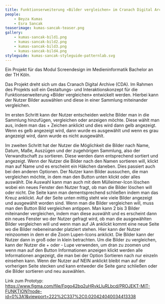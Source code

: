 ```yaml
---
title: Funktionserweiterung «Bilder vergleichen» im Cranach Digital Archive
people:
    - Beyza Kumas
    - Esra Sancak
teaserimage: kumas-sancak-teaser.png
gallery:
    - kumas-sancak-bild1.png
    - kumas-sancak-bild2.png
    - kumas-sancak-bild3.png
    - kumas-sancak-bild4.png
styleguide: kumas-sancak-styleguide-patternlab.svg
---
```

Ein Projekt für das Modul Screendesign im Medieninformatik Bachelor an der TH Köln.

Das Projekt dreht sich um das Cranach Digital Archive (CDA). Im Rahmen des Projekts soll ein Gestaltungs- und Interaktionskonzept für die Funktionserweiterung
«Bilder vergleichen» entwickelt werden. Hierbei kann der Nutzer Bilder auswählen und diese in einer Sammlung miteinander vergleichen.

Im ersten Schritt kann der Nutzer entscheiden welche Bilder man in die Sammlung hinzufügen, vergleichen oder anzeigen möchte. 
Diese wählt man aus, indem man das + Zeichen anklickt und dies wird dann gelb angezeigt. Wenn es gelb angezeigt wird, dann wurde es ausgewählt und wenn es 
grau angezeigt wird, dann wurde es nicht ausgewählt.

Im zweiten Schritt hat der Nutzer die Möglichkeit die Bilder nach Name, Datum, Maße, Auszügen und der zugehörigen Sammlung, also der Verwandtschaft zu sortieren. 
Diese werden dann entsprechend sortiert und angezeigt. Wenn der Nutzer die Bilder nach den Namen sortieren will, klickt man auf Name und es erscheint ein Häkchen 
daneben. Dies passiert auch bei den anderen Optionen. Der Nutzer kann Bilder aussuchen, die man vergleichen möchte, in dem man den Button unten klickt oder alles 
auswählt. Die Auswahl kann man auch mit dem Mülleimer-Icon löschen wobei ein neues Fenster den Nutzer fragt, ob man die Bilder löschen will oder nicht. Die Seite 
kann man dementsprechend schließen indem man das Kreuz anklickt. Auf der Seite unten mittig steht wie viele Bilder angezeigt und ausgewählt worden sind. 
Wenn man die Bilder vergleichen will, muss man den Button Bild vergleichen antippen. Man kann 2 bis 3 Bilder miteinander vergleichen, indem man diese auswählt und 
es erscheint dann ein neues Fenster wo der Nutzer gefragt wird, ob man die ausgewählten Bilder vergleichen will und wenn man auf JA anklickt kommt eine neue Seite 
wo die Bilder nebeneinander platziert stehen. Hier kann der Nutzer reinzoomen in dem er die Zoom Lupen-Icons anklickt. Die Bilder kann der Nutzer dann in groß oder 
in klein betrachten. Um die Bilder zu vergleichen, kann der Nutzer die + oder - Lupe verwenden, um dran zu zoomen und wenn man auf den Button Informationen anzeigen
klickt werden alle Informationen angezeigt, die man bei der Option Sortieren nach nur einzeln einsehen kann. Wenn der Nutzer auf NEIN anklickt bleibt man auf der 
vorherigen Seite stecken und kann entweder die Seite ganz schließen oder die Bilder sortieren und neu auswählen. 

Link zum Prototyp: https://www.figma.com/file/Fpgo42bq2uHRvkLIuRLbcd/PROJEKT-MIT-FUNKTION?node-id=0%3A1&viewport=222%2C337%2C0.020424040034413338
 
